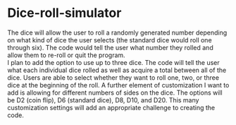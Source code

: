 # Dice-roll-simulator
The dice will allow the user to roll a randomly generated number depending on what kind of dice the user selects (the standard dice would roll one through six). The code would tell the user what number they rolled and allow them to re-roll or quit the program.  
I plan to add the option to use up to three dice. The code will tell the user what each individual dice rolled as well as acquire a total between all of the dice. Users are able to select whether they want to roll one, two, or three dice at the beginning of the roll.
A further element of customization I want to add is allowing for different numbers of sides on the dice. The options will be D2 (coin flip), D6 (standard dice), D8, D10, and D20. This many customization settings will add an appropriate challenge to creating the code. 
